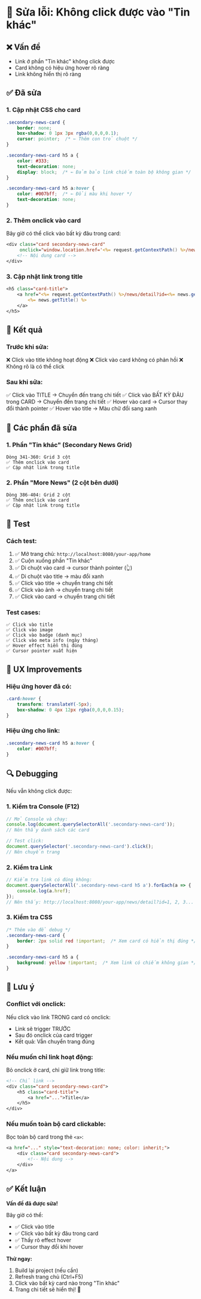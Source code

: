 # 🔧 Sửa lỗi: Không click được vào "Tin khác"

## ❌ Vấn đề
- Link ở phần "Tin khác" không click được
- Card không có hiệu ứng hover rõ ràng
- Link không hiển thị rõ ràng

## ✅ Đã sửa

### 1. **Cập nhật CSS cho card**
```css
.secondary-news-card {
    border: none;
    box-shadow: 0 1px 3px rgba(0,0,0,0.1);
    cursor: pointer;  /* ← Thêm con trỏ chuột */
}

.secondary-news-card h5 a {
    color: #333;
    text-decoration: none;
    display: block;  /* ← Đảm bảo link chiếm toàn bộ không gian */
}

.secondary-news-card h5 a:hover {
    color: #007bff;  /* ← Đổi màu khi hover */
    text-decoration: none;
}
```

### 2. **Thêm onclick vào card**
Bây giờ có thể click vào bất kỳ đâu trong card:
```jsp
<div class="card secondary-news-card" 
     onclick="window.location.href='<%= request.getContextPath() %>/news/detail?id=<%= news.getId() %>'">
    <!-- Nội dung card -->
</div>
```

### 3. **Cập nhật link trong title**
```jsp
<h5 class="card-title">
    <a href="<%= request.getContextPath() %>/news/detail?id=<%= news.getId() %>">
        <%= news.getTitle() %>
    </a>
</h5>
```

## 🎯 Kết quả

### Trước khi sửa:
❌ Click vào title không hoạt động
❌ Click vào card không có phản hồi
❌ Không rõ là có thể click

### Sau khi sửa:
✅ Click vào TITLE → Chuyển đến trang chi tiết
✅ Click vào BẤT KỲ ĐÂU trong CARD → Chuyển đến trang chi tiết
✅ Hover vào card → Cursor thay đổi thành pointer
✅ Hover vào title → Màu chữ đổi sang xanh

## 📍 Các phần đã sửa

### 1. Phần "Tin khác" (Secondary News Grid)
```
Dòng 341-360: Grid 3 cột
✅ Thêm onclick vào card
✅ Cập nhật link trong title
```

### 2. Phần "More News" (2 cột bên dưới)
```
Dòng 386-404: Grid 2 cột
✅ Thêm onclick vào card
✅ Cập nhật link trong title
```

## 🧪 Test

### Cách test:
1. ✅ Mở trang chủ: `http://localhost:8080/your-app/home`
2. ✅ Cuộn xuống phần "Tin khác"
3. ✅ Di chuột vào card → cursor thành pointer (👆)
4. ✅ Di chuột vào title → màu đổi xanh
5. ✅ Click vào title → chuyển trang chi tiết
6. ✅ Click vào ảnh → chuyển trang chi tiết
7. ✅ Click vào card → chuyển trang chi tiết

### Test cases:
```
✅ Click vào title
✅ Click vào image
✅ Click vào badge (danh mục)
✅ Click vào meta info (ngày tháng)
✅ Hover effect hiển thị đúng
✅ Cursor pointer xuất hiện
```

## 🎨 UX Improvements

### Hiệu ứng hover đã có:
```css
.card:hover {
    transform: translateY(-5px);
    box-shadow: 0 4px 12px rgba(0,0,0,0.15);
}
```

### Hiệu ứng cho link:
```css
.secondary-news-card h5 a:hover {
    color: #007bff;
}
```

## 🔍 Debugging

Nếu vẫn không click được:

### 1. Kiểm tra Console (F12)
```javascript
// Mở Console và chạy:
console.log(document.querySelectorAll('.secondary-news-card'));
// Nên thấy danh sách các card

// Test click:
document.querySelector('.secondary-news-card').click();
// Nên chuyển trang
```

### 2. Kiểm tra Link
```javascript
// Kiểm tra link có đúng không:
document.querySelectorAll('.secondary-news-card h5 a').forEach(a => {
    console.log(a.href);
});
// Nên thấy: http://localhost:8080/your-app/news/detail?id=1, 2, 3...
```

### 3. Kiểm tra CSS
```css
/* Thêm vào để debug */
.secondary-news-card {
    border: 2px solid red !important;  /* Xem card có hiển thị đúng */
}

.secondary-news-card h5 a {
    background: yellow !important;  /* Xem link có chiếm không gian */
}
```

## 🚨 Lưu ý

### Conflict với onclick:
Nếu click vào link TRONG card có onclick:
- Link sẽ trigger TRƯỚC
- Sau đó onclick của card trigger
- Kết quả: Vẫn chuyển trang đúng

### Nếu muốn chỉ link hoạt động:
Bỏ onclick ở card, chỉ giữ link trong title:
```jsp
<!-- Chỉ link -->
<div class="card secondary-news-card">
    <h5 class="card-title">
        <a href="...">Title</a>
    </h5>
</div>
```

### Nếu muốn toàn bộ card clickable:
Bọc toàn bộ card trong thẻ `<a>`:
```jsp
<a href="..." style="text-decoration: none; color: inherit;">
    <div class="card secondary-news-card">
        <!-- Nội dung -->
    </div>
</a>
```

## ✅ Kết luận

**Vấn đề đã được sửa!**

Bây giờ có thể:
- ✅ Click vào title
- ✅ Click vào bất kỳ đâu trong card
- ✅ Thấy rõ effect hover
- ✅ Cursor thay đổi khi hover

**Thử ngay:**
1. Build lại project (nếu cần)
2. Refresh trang chủ (Ctrl+F5)
3. Click vào bất kỳ card nào trong "Tin khác"
4. Trang chi tiết sẽ hiển thị! 🎉
